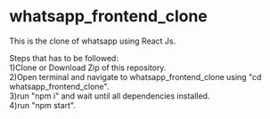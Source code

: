 # whatsapp_frontend_clone
This is the clone of whatsapp using React Js.

Steps that has to be followed:  
1)Clone or Download Zip of this repository.  
2)Open terminal and navigate to whatsapp_frontend_clone using "cd whatsapp_frontend_clone".  
3)run "npm i" and wait until all dependencies installed.  
4)run "npm start".  
